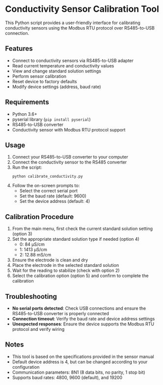 # Conductivity Sensor Calibration Tool

This Python script provides a user-friendly interface for calibrating conductivity sensors using the Modbus RTU protocol over RS485-to-USB connection.

## Features

- Connect to conductivity sensors via RS485-to-USB adapter
- Read current temperature and conductivity values
- View and change standard solution settings
- Perform sensor calibration
- Reset device to factory defaults
- Modify device settings (address, baud rate)

## Requirements

- Python 3.6+
- pyserial library (`pip install pyserial`)
- RS485-to-USB converter
- Conductivity sensor with Modbus RTU protocol support

## Usage

1. Connect your RS485-to-USB converter to your computer
2. Connect the conductivity sensor to the RS485 converter
3. Run the script:
   ```
   python calibrate_conductivity.py
   ```
4. Follow the on-screen prompts to:
   - Select the correct serial port
   - Set the baud rate (default: 9600)
   - Set the device address (default: 4)

## Calibration Procedure

1. From the main menu, first check the current standard solution setting (option 3)
2. Set the appropriate standard solution type if needed (option 4)
   - 0: 84 µS/cm
   - 1: 1413 µS/cm
   - 2: 12.88 mS/cm
3. Ensure the electrode is clean and dry
4. Place the electrode in the selected standard solution
5. Wait for the reading to stabilize (check with option 2)
6. Select the calibration option (option 5) and confirm to complete the calibration

## Troubleshooting

- **No serial ports detected**: Check USB connections and ensure the RS485-to-USB converter is properly connected
- **Connection timeout**: Verify the baud rate and device address settings
- **Unexpected responses**: Ensure the device supports the Modbus RTU protocol and verify wiring

## Notes

- This tool is based on the specifications provided in the sensor manual
- Default device address is 4, but can be changed according to your configuration
- Communication parameters: 8N1 (8 data bits, no parity, 1 stop bit)
- Supports baud rates: 4800, 9600 (default), and 19200 